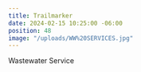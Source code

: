 ```yaml
---
title: Trailmarker
date: 2024-02-15 10:25:00 -06:00
position: 48
image: "/uploads/WW%20SERVICES.jpg"
---
```


Wastewater Service